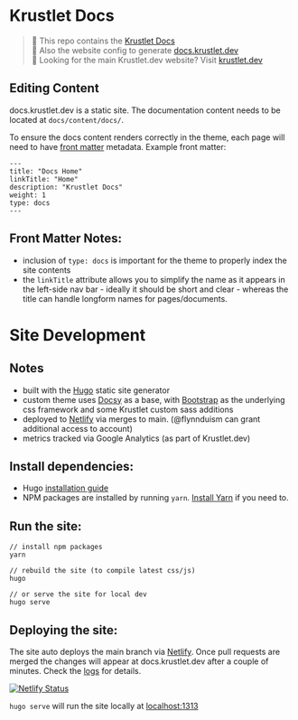 # Krustlet Docs

> :book: This repo contains the [Krustlet Docs](https://github.com/deislabs/krustlet/tree/main/docs)  
> :ship: Also the website config to generate [docs.krustlet.dev](https://docs.krustlet.dev/)  
> :link: Looking for the main Krustlet.dev website? Visit [krustlet.dev](https://github.com/deislabs/krustlet.dev)  


## Editing Content

docs.krustlet.dev is a static site. The documentation content needs to be located at `docs/content/docs/`.

To ensure the docs content renders correctly in the theme, each page will need to have [front matter](https://gohugo.io/content-management/front-matter/) metadata. Example front matter:

```
---
title: "Docs Home"
linkTitle: "Home"
description: "Krustlet Docs"
weight: 1
type: docs
---
```

## Front Matter Notes:

* inclusion of `type: docs` is important for the theme to properly index the site contents
* the `linkTitle` attribute allows you to simplify the name as it appears in the left-side nav bar - ideally it should be short and clear - whereas the title can handle longform names for pages/documents.


# Site Development

## Notes

* built with the [Hugo](https://gohugo.io/) static site generator
* custom theme uses [Docsy](https://www.docsy.dev/) as a base, with [Bootstrap](https://getbootstrap.com/) as the underlying css framework and some Krustlet custom sass additions
* deployed to [Netlify](https://app.netlify.com/sites/krustlet-docs/deploys) via merges to main. (@flynnduism can grant additional access to account)
* metrics tracked via Google Analytics (as part of Krustlet.dev)

## Install dependencies:

* Hugo [installation guide](https://gohugo.io/getting-started/installing/)  
* NPM packages are installed by running `yarn`. [Install Yarn](https://yarnpkg.com/getting-started/install) if you need to.  

## Run the site:

```
// install npm packages
yarn

// rebuild the site (to compile latest css/js)
hugo

// or serve the site for local dev
hugo serve
```

## Deploying the site:

The site auto deploys the main branch via [Netlify](https://app.netlify.com/sites/krustlet-docs). Once pull requests are merged the changes will appear at docs.krustlet.dev after a couple of minutes. Check the [logs](https://app.netlify.com/sites/krustlet-docs/deploys) for details.

[![Netlify Status](https://api.netlify.com/api/v1/badges/51ec134b-5691-434b-b6d7-f749c07f914d/deploy-status)](https://app.netlify.com/sites/krustlet-docs/deploys)

`hugo serve` will run the site locally at [localhost:1313](http://localhost:1313/)

